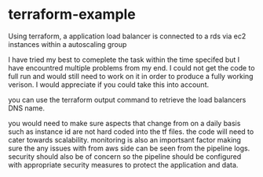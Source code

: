 # terraform-example
Using terraform, a application load balancer is connected to a rds via ec2 instances within a autoscaling group

I have tried my best to comeplete the task within the time specifed but I have encountred multiple problems from my end. I could not get the code to full run and would still need to work on it in order to produce a fully working verison. I would appreciate if you could take this into account.

you can use the terraform output command to retrieve the load balancers DNS name.

you would need to make sure aspects that change from on a daily basis such as instance id are not hard coded into the tf files.
the code will need to cater towards scalability. monitoring is also an importsant factor making sure the any issues with from aws side can be seen from the pipeline logs.
security should also be of concern so the pipeline should be configured with appropriate security measures to protect the application and data.
